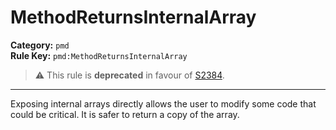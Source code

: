 # MethodReturnsInternalArray
**Category:** `pmd`<br/>
**Rule Key:** `pmd:MethodReturnsInternalArray`<br/>
> :warning: This rule is **deprecated** in favour of [S2384](https://rules.sonarsource.com/java/RSPEC-2384).

-----

Exposing internal arrays directly allows the user to modify some code that could be critical. It is safer to return a copy of the array.
